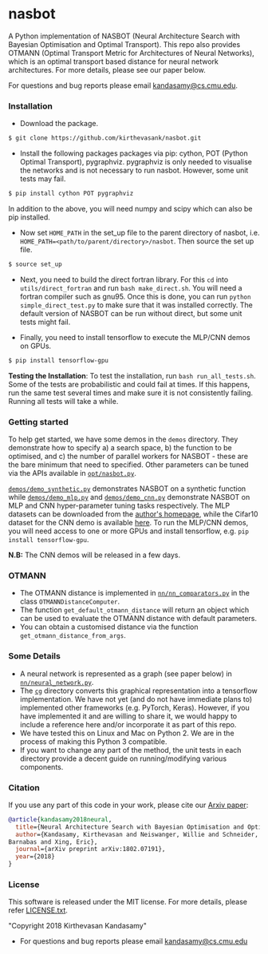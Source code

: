 # nasbot

A Python implementation of NASBOT (Neural Architecture Search with Bayesian Optimisation
and Optimal Transport).
This repo also provides OTMANN (Optimal Transport Metric for Architectures of Neural
Networks), which is an optimal transport based distance for neural network architectures.
For more details, please see our paper below.

For questions and bug reports please email kandasamy@cs.cmu.edu.

### Installation

* Download the package.
```bash
$ git clone https://github.com/kirthevasank/nasbot.git
```

* Install the following packages packages via pip: cython, POT (Python Optimal Transport),
pygraphviz. pygraphviz is only needed to visualise the networks and is not necessary to
run nasbot. However, some unit tests may fail.
```bash
$ pip install cython POT pygraphviz
```
  In addition to the above, you will need numpy and scipy which can also be pip installed.

* Now set `HOME_PATH` in the set_up file to the parent directory of nasbot, i.e.
`HOME_PATH=<path/to/parent/directory>/nasbot`. Then source the set up file.
```bash
$ source set_up
```

* Next, you need to build the direct fortran library. For this `cd` into `utils/direct_fortran` and run `bash make_direct.sh`. You will need a fortran compiler such as gnu95. Once this is done, you can run `python simple_direct_test.py` to make sure that it was installed correctly.
The default version of NASBOT can be run without direct, but some unit tests might fail.

* Finally, you need to install tensorflow to execute the MLP/CNN demos on GPUs.
```bash
$ pip install tensorflow-gpu
```

**Testing the Installation**:
To test the installation, run ```bash run_all_tests.sh```. Some of the tests are
probabilistic and could fail at times. If this happens, run the same test several times
and make sure it is not consistently failing. Running all tests will take a while.

### Getting started

To help get started, we have some demos in the `demos` directory.
They demonstrate how to specify a) a search space, 
b) the function to be optimised, and c) the number of parallel workers for NASBOT - these
are the bare minimum that need to specified.
Other parameters can be tuned via the APIs available in
[`opt/nasbot.py`](https://github.com/kirthevasank/nasbot/blob/master/opt/nasbot.py).

[`demos/demo_synthetic.py`](https://github.com/kirthevasank/nasbot/blob/master/demos/demo_synthetic.py)
demonstrates NASBOT on a synthetic function while
[`demos/demo_mlp.py`](https://github.com/kirthevasank/nasbot/blob/master/demos/demo_mlp.py)
and
[`demos/demo_cnn.py`](https://github.com/kirthevasank/nasbot/blob/master/demos/demo_cnn.py)
demonstrate NASBOT on MLP and CNN hyper-parameter tuning tasks respectively.
The MLP datasets can be downloaded from the
[author's homepage](http://www.cs.cmu.edu/~kkandasa/research.html),
while the Cifar10 dataset for the CNN demo is available
[here](https://www.cs.toronto.edu/~kriz/cifar.html).
To run the MLP/CNN demos, you will need access to one or more GPUs and install
tensorflow, e.g. `pip install tensorflow-gpu`.

**N.B:** The CNN demos will be released in a few days.


### OTMANN
- The OTMANN distance is implemented in
[`nn/nn_comparators.py`](https://github.com/kirthevasank/nasbot/blob/master/nn/nn_comparators.py)
in the class `OTMANNDistanceComputer`.
- The function `get_default_otmann_distance` will return an object which can be used to
  evaluate the OTMANN distance with default parameters.
- You can obtain a customised distance via the function `get_otmann_distance_from_args`.


### Some Details
- A neural network is represented as a graph (see paper below) in
[`nn/neural_network.py`](https://github.com/kirthevasank/nasbot/blob/master/nn/neural_network.py).
- The [`cg`](https://github.com/kirthevasank/nasbot/blob/master/nn/cg)
  directory converts this graphical representation into a tensorflow
  implementation. We have not yet (and do not have immediate plans to)
  implemented other frameworks (e.g. PyTorch, Keras). However, if you have implemented it
  and are willing to share it, we would happy to include a reference here and/or
  incorporate it as part of this repo.
- We have tested this on Linux and Mac on Python 2.
  We are in the process of making this Python 3 compatible.
- If you want to change any part of the method, the unit tests in each directory provide
  a decent guide on running/modifying various components.


### Citation
If you use any part of this code in your work, please cite our
[Arxiv paper](https://arxiv.org/pdf/1802.07191.pdf):

```bibtex
@article{kandasamy2018neural,
  title={Neural Architecture Search with Bayesian Optimisation and Optimal Transport},
  author={Kandasamy, Kirthevasan and Neiswanger, Willie and Schneider, Jeff and Poczos,
Barnabas and Xing, Eric},
  journal={arXiv preprint arXiv:1802.07191},
  year={2018}
}
```


### License
This software is released under the MIT license. For more details, please refer
[LICENSE.txt](https://github.com/kirthevasank/nasbot/blob/master/LICENSE.txt).

"Copyright 2018 Kirthevasan Kandasamy"

- For questions and bug reports please email kandasamy@cs.cmu.edu


